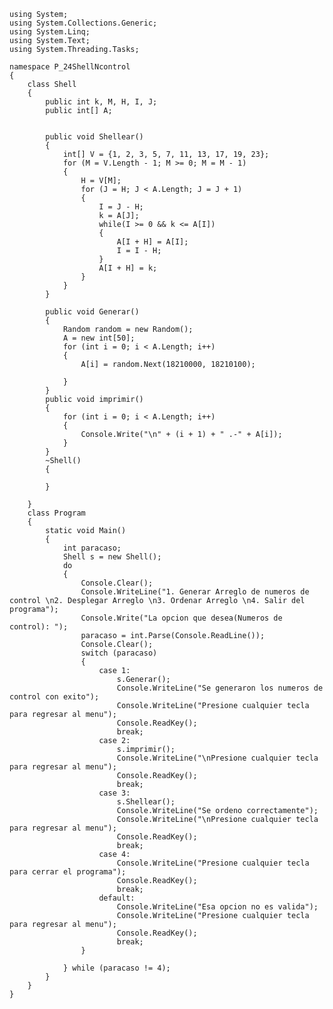     using System;
    using System.Collections.Generic;
    using System.Linq;
    using System.Text;
    using System.Threading.Tasks;

    namespace P_24ShellNcontrol
    {
        class Shell
        {
            public int k, M, H, I, J;
            public int[] A;


            public void Shellear()
            {
                int[] V = {1, 2, 3, 5, 7, 11, 13, 17, 19, 23};
                for (M = V.Length - 1; M >= 0; M = M - 1)
                {
                    H = V[M];
                    for (J = H; J < A.Length; J = J + 1)
                    {
                        I = J - H;
                        k = A[J];
                        while(I >= 0 && k <= A[I])
                        {
                            A[I + H] = A[I];
                            I = I - H;
                        }
                        A[I + H] = k;
                    }
                }           
            }

            public void Generar()
            {
                Random random = new Random();
                A = new int[50];
                for (int i = 0; i < A.Length; i++)
                {
                    A[i] = random.Next(18210000, 18210100);

                }
            }
            public void imprimir()
            {
                for (int i = 0; i < A.Length; i++)
                {
                    Console.Write("\n" + (i + 1) + " .-" + A[i]);
                }
            }
            ~Shell()
            {

            }

        }
        class Program
        {
            static void Main()
            {
                int paracaso;
                Shell s = new Shell();
                do
                {
                    Console.Clear();
                    Console.WriteLine("1. Generar Arreglo de numeros de control \n2. Desplegar Arreglo \n3. Ordenar Arreglo \n4. Salir del programa");
                    Console.Write("La opcion que desea(Numeros de control): ");
                    paracaso = int.Parse(Console.ReadLine());
                    Console.Clear();
                    switch (paracaso)
                    {
                        case 1:
                            s.Generar();
                            Console.WriteLine("Se generaron los numeros de control con exito");
                            Console.WriteLine("Presione cualquier tecla para regresar al menu");
                            Console.ReadKey();
                            break;
                        case 2:
                            s.imprimir();
                            Console.WriteLine("\nPresione cualquier tecla para regresar al menu");
                            Console.ReadKey();
                            break;
                        case 3:
                            s.Shellear();
                            Console.WriteLine("Se ordeno correctamente");
                            Console.WriteLine("\nPresione cualquier tecla para regresar al menu");
                            Console.ReadKey();
                            break;
                        case 4:
                            Console.WriteLine("Presione cualquier tecla para cerrar el programa");
                            Console.ReadKey();
                            break;
                        default:
                            Console.WriteLine("Esa opcion no es valida");
                            Console.WriteLine("Presione cualquier tecla para regresar al menu");
                            Console.ReadKey();
                            break;
                    }

                } while (paracaso != 4);
            }
        }
    }
